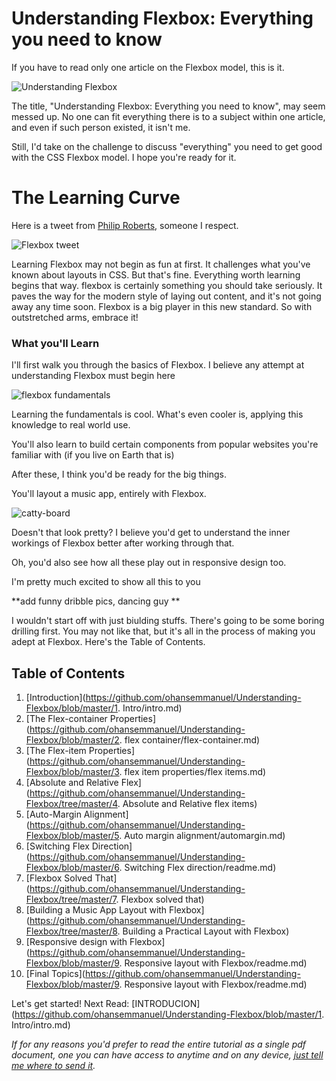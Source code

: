 # Understanding Flexbox: Everything you need to know

If you have to read only one article on the Flexbox model, this is it.

![Understanding Flexbox](http://i.imgur.com/89xijUh.png)

The title, "Understanding Flexbox: Everything you need to know", may seem messed up. No one can fit everything there is to a subject within one article, and even if such person existed, it isn't me.

Still, I'd take on the challenge to discuss "everything" you need to get good with the CSS Flexbox model. I hope you're ready for it.


# The Learning Curve 

Here is a tweet from [Philip Roberts](https://andyet.com/team/phil/), someone I respect.

![Flexbox tweet](http://i.imgur.com/g32cuJ3.png)

Learning Flexbox may not begin as fun at first. It challenges what you've known about layouts in CSS. But that's fine. Everything worth learning begins that way. flexbox is certainly something you should take seriously. It paves the way for the modern style of laying out content, and it's not going away any time soon.
Flexbox is a big player in this new standard. So with outstretched arms, embrace it!


### What you'll Learn
I'll first walk you through the basics of Flexbox. I believe any attempt at understanding Flexbox must begin here

![flexbox fundamentals](http://i.imgur.com/iGH6nKU.png)

Learning the fundamentals is cool. What's even cooler is, applying this knowledge to real world use.

You'll also learn to build certain components from popular websites you're familiar with (if you live on Earth that is)

After these, I think you'd be ready for the big things.

You'll layout a music app, entirely with Flexbox.

![catty-board](http://i.imgur.com/EYSoc5A.png)

Doesn't that look pretty? I believe you'd get to understand the inner workings of Flexbox better after working through that. 

Oh, you'd also see how all these play out in responsive design too.

I'm pretty much excited to show all this to you

**add funny dribble pics, dancing guy **

I wouldn't start off with just biulding stuffs. There's going to be some boring drilling first. You may not like that, but it's all in the process of making you adept at Flexbox. 
Here's the Table of Contents. 

## Table of Contents
1. [Introduction](https://github.com/ohansemmanuel/Understanding-Flexbox/blob/master/1. Intro/intro.md)
2. [The Flex-container Properties](https://github.com/ohansemmanuel/Understanding-Flexbox/blob/master/2. flex container/flex-container.md)
3. [The Flex-item Properties](https://github.com/ohansemmanuel/Understanding-Flexbox/blob/master/3. flex item properties/flex items.md)
4. [Absolute and Relative Flex](https://github.com/ohansemmanuel/Understanding-Flexbox/tree/master/4. Absolute and Relative flex items)
5. [Auto-Margin Alignment](https://github.com/ohansemmanuel/Understanding-Flexbox/blob/master/5. Auto margin alignment/automargin.md)
6. [Switching Flex Direction](https://github.com/ohansemmanuel/Understanding-Flexbox/blob/master/6. Switching Flex direction/readme.md)
7. [Flexbox Solved That](https://github.com/ohansemmanuel/Understanding-Flexbox/tree/master/7. Flexbox solved that)
8. [Building a Music App Layout with Flexbox](https://github.com/ohansemmanuel/Understanding-Flexbox/tree/master/8. Building a Practical Layout with Flexbox)
9. [Responsive design with Flexbox](https://github.com/ohansemmanuel/Understanding-Flexbox/blob/master/9. Responsive layout with Flexbox/readme.md)
10. [Final Topics](https://github.com/ohansemmanuel/Understanding-Flexbox/blob/master/9. Responsive layout with Flexbox/readme.md)

Let's get started! 
Next Read: [INTRODUCION](https://github.com/ohansemmanuel/Understanding-Flexbox/blob/master/1. Intro/intro.md)

_If for any reasons you'd prefer to read the entire tutorial as a single pdf document, one you can have access to anytime and on any device, [just tell me where to send it](https://ohansemmanuel.typeform.com/to/zD5yI7)._
